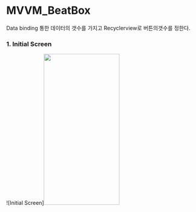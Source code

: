 # MVVM_BeatBox

Data binding 통한 데이터의 갯수를 가지고 Recyclerview로 버튼의갯수를 정한다.



### 1. Initial Screen
![Initial Screen]<img  src ="https://user-images.githubusercontent.com/91662551/207755835-ae9df4b9-2730-44b0-9900-944e43f07915.png" width="200" height="400">

